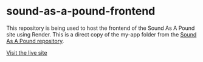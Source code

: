 # sound-as-a-pound-frontend

This repository is being used to host the frontend of the Sound As A Pound site using Render. This is a direct copy of the my-app folder from the [Sound As A Pound repository](https://github.com/RvN-R/sound-as-a-pound). 

[Visit the live site](https://soundasapound.onrender.com/)
